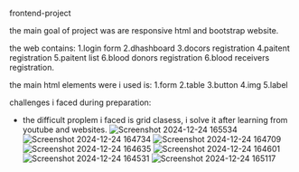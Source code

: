 frontend-project

the main goal of project was are responsive html and bootstrap website.

the web contains:
1.login form
2.dhashboard
3.docors registration
4.paitent registration
5.paitent list
6.blood donors registration
6.blood receivers registration. 

the main html elements were i used is:
1.form
2.table
3.button
4.img
5.label

challenges i faced during preparation:
- the difficult proplem i faced is grid clasess, i solve it after learning from youtube and websites.
  ![Screenshot 2024-12-24 165534](https://github.com/user-attachments/assets/61ad2805-9add-452b-8f61-3343159033a5)
  ![Screenshot 2024-12-24 164734](https://github.com/user-attachments/assets/058aaa6f-6cb5-47ba-985d-007a5f7946f2)
![Screenshot 2024-12-24 164709](https://github.com/user-attachments/assets/c7003105-54c8-4d34-bb06-7b4e623a551d)
![Screenshot 2024-12-24 164635](https://github.com/user-attachments/assets/0ff15794-76ba-4b4c-91f1-71e3580dd48e)
![Screenshot 2024-12-24 164601](https://github.com/user-attachments/assets/da38b716-9afa-4ec6-a71b-df4ec1872c03)
![Screenshot 2024-12-24 164531](https://github.com/user-attachments/assets/e0bfce77-9af7-4731-a4ef-008dffa83c3f)
![Screenshot 2024-12-24 165117](https://github.com/user-attachments/assets/c8665890-0bb5-474f-b80d-2a136e63feb2)











